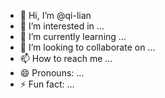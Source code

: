 - 👋 Hi, I’m @qi-lian
- 👀 I’m interested in ...
- 🌱 I’m currently learning ...
- 💞️ I’m looking to collaborate on ...
- 📫 How to reach me ...
- 😄 Pronouns: ...
- ⚡ Fun fact: ...

<!---
qi-lian/qi-lian is a ✨ special ✨ repository because its `README.md` (this file) appears on your GitHub profile.
You can click the Preview link to take a look at your changes.
--->

